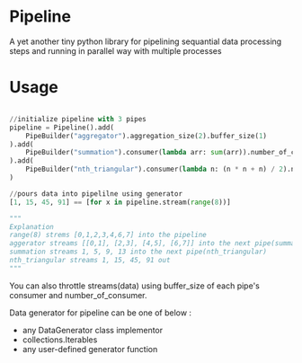 # Pipeline
A yet another tiny python library for pipelining sequantial data processing steps and running in parallel way with multiple processes

# Usage
```python

//initialize pipeline with 3 pipes
pipeline = Pipeline().add(
    PipeBuilder("aggregator").aggregation_size(2).buffer_size(1)
).add(
    PipeBuilder("summation").consumer(lambda arr: sum(arr)).number_of_consumer(3).buffer_size(1)
).add(
    PipeBuilder("nth_triangular").consumer(lambda n: (n * n + n) / 2).number_of_consumer(5).buffer_size(1)
)

//pours data into pipelilne using generator
[1, 15, 45, 91] == [for x in pipeline.stream(range(8))]

"""
Explanation
range(8) strems [0,1,2,3,4,6,7] into the pipeline
aggerator streams [[0,1], [2,3], [4,5], [6,7]] into the next pipe(summation)
summation streams 1, 5, 9, 13 into the next pipe(nth_triangular)
nth_triangular streams 1, 15, 45, 91 out
"""
```  

You can also throttle streams(data) using buffer_size of each pipe's consumer and number_of_consumer.

Data generator for pipeline can be one of below :

* any DataGenerator class implementor
* collections.Iterables
* any user-defined generator function
